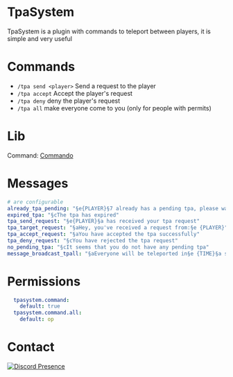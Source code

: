 # TpaSystem
TpaSystem is a plugin with commands to teleport between players, it is simple and very useful

# Commands
- `/tpa send <player>` Send a request to the player
- `/tpa accept` Accept the player's request
- `/tpa deny` deny the player's request
- `/tpa all` make everyone come to you (only for people with permits)

# Lib
 Command: [Commando](https://github.com/LatamPMDevs/Commando)

# Messages
```YAML
# are configurable
already_tpa_pending: "§e{PLAYER}§7 already has a pending tpa, please wait for it to finish"
expired_tpa: "§cThe tpa has expired"
tpa_send_request: "§e{PLAYER}§a has received your tpa request"
tpa_target_request: "§aHey, you've received a request from:§e {PLAYER}"
tpa_accept_request: "§aYou have accepted the tpa successfully"
tpa_deny_request: "§cYou have rejected the tpa request"
no_pending_tpa: "§cIt seems that you do not have any pending tpa"
message_broadcast_tpall: "§aEveryone will be teleported in§e {TIME}§a seconds"
```

# Permissions
```YAML
  tpasystem.command:
    default: true
  tpasystem.command.all:
    default: op
```

# Contact
[![Discord Presence](https://lanyard.cnrad.dev/api/1165097093480853634?theme=dark&bg=005cff&animated=false&hideDiscrim=true&borderRadius=30px&idleMessage=Hello)](https://discord.com/users/1165097093480853634)
